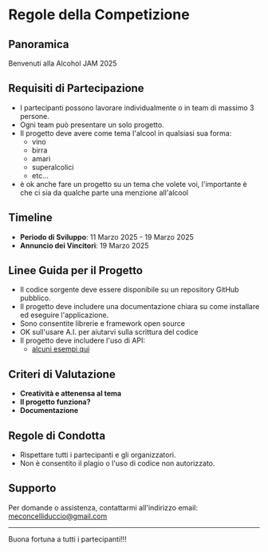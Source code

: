 # Regole della Competizione

## Panoramica

Benvenuti alla Alcohol JAM 2025
## Requisiti di Partecipazione

- I partecipanti possono lavorare individualmente o in team di massimo 3 persone.
- Ogni team può presentare un solo progetto.
- Il progetto deve avere come tema l'alcool in qualsiasi sua forma:
    - vino
    - birra
    - amari
    - superalcolici
    - etc...
- è ok anche fare un progetto su un tema che volete voi, l'importante è che ci sia da qualche parte una menzione all'alcool


## Timeline

- **Periodo di Sviluppo**: 11 Marzo 2025 - 19 Marzo 2025
- **Annuncio dei Vincitori**: 19 Marzo 2025

## Linee Guida per il Progetto

- Il codice sorgente deve essere disponibile su un repository GitHub pubblico.
- Il progetto deve includere una documentazione chiara su come installare ed eseguire l'applicazione.
- Sono consentite librerie e framework open source
- OK sull'usare A.I. per aiutarvi sulla scrittura del codice
- Il progetto deve includere l'uso di API:
    - [alcuni esempi qui](https://github.com/public-apis/public-apis)

## Criteri di Valutazione

- **Creatività e attenensa al tema**
- **Il progetto funziona?**
- **Documentazione**

## Regole di Condotta

- Rispettare tutti i partecipanti e gli organizzatori.
- Non è consentito il plagio o l'uso di codice non autorizzato.

## Supporto

Per domande o assistenza, contattarmi all'indirizzo email: meconcelliduccio@gmail.com

---

Buona fortuna a tutti i partecipanti!!!
